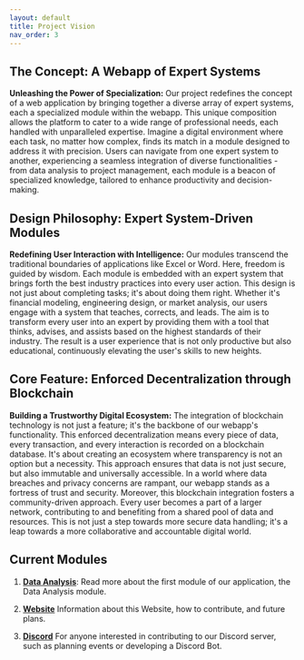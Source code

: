 ```yaml
---
layout: default
title: Project Vision
nav_order: 3
---
```



## The Concept: A Webapp of Expert Systems

**Unleashing the Power of Specialization:** Our project redefines the concept of a web application by bringing together a diverse array of expert systems, each a specialized module within the webapp. This unique composition allows the platform to cater to a wide range of professional needs, each handled with unparalleled expertise. Imagine a digital environment where each task, no matter how complex, finds its match in a module designed to address it with precision. Users can navigate from one expert system to another, experiencing a seamless integration of diverse functionalities - from data analysis to project management, each module is a beacon of specialized knowledge, tailored to enhance productivity and decision-making.

## Design Philosophy: Expert System-Driven Modules

**Redefining User Interaction with Intelligence:** Our modules transcend the traditional boundaries of applications like Excel or Word. Here, freedom is guided by wisdom. Each module is embedded with an expert system that brings forth the best industry practices into every user action. This design is not just about completing tasks; it's about doing them right. Whether it's financial modeling, engineering design, or market analysis, our users engage with a system that teaches, corrects, and leads. The aim is to transform every user into an expert by providing them with a tool that thinks, advises, and assists based on the highest standards of their industry. The result is a user experience that is not only productive but also educational, continuously elevating the user's skills to new heights.

## Core Feature: Enforced Decentralization through Blockchain

**Building a Trustworthy Digital Ecosystem:** The integration of blockchain technology is not just a feature; it's the backbone of our webapp's functionality. This enforced decentralization means every piece of data, every transaction, and every interaction is recorded on a blockchain database. It's about creating an ecosystem where transparency is not an option but a necessity. This approach ensures that data is not just secure, but also immutable and universally accessible. In a world where data breaches and privacy concerns are rampant, our webapp stands as a fortress of trust and security. Moreover, this blockchain integration fosters a community-driven approach. Every user becomes a part of a larger network, contributing to and benefiting from a shared pool of data and resources. This is not just a step towards more secure data handling; it's a leap towards a more collaborative and accountable digital world.

## Current Modules

1.  **[Data Analysis](https://projecthuda.github.io/docs/data_analysis.html)**: Read more about the first module of our application, the Data Analysis module.
    
2.  **[Website](https://projecthuda.github.io/docs/website.html)** Information about this Website, how to contribute, and future plans.
    
3.  **[Discord](https://projecthuda.github.io/docs/discord.html)** For anyone interested in contributing to our Discord server, such as planning events or developing a Discord Bot.